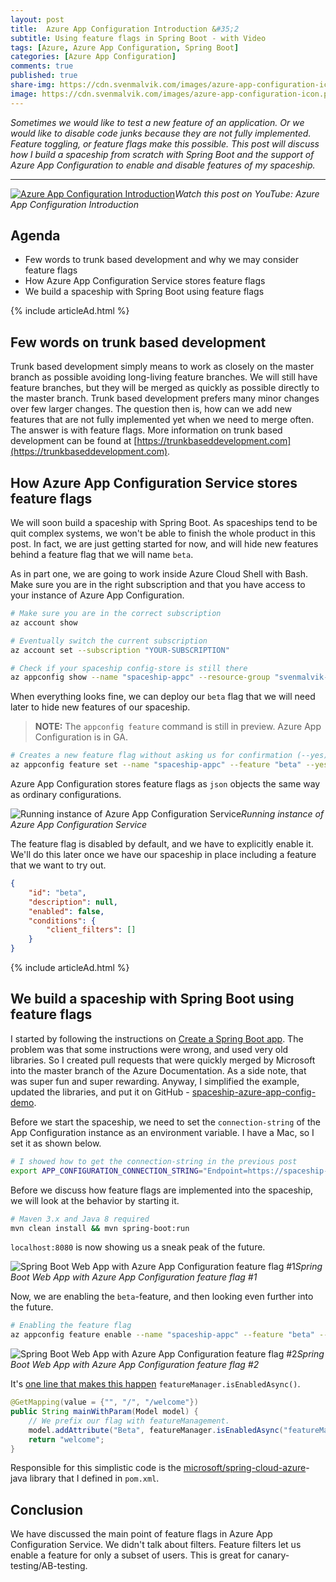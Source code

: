 ```yaml
---
layout: post
title:  Azure App Configuration Introduction &#35;2
subtitle: Using feature flags in Spring Boot - with Video
tags: [Azure, Azure App Configuration, Spring Boot]
categories: [Azure App Configuration]
comments: true
published: true
share-img: https://cdn.svenmalvik.com/images/azure-app-configuration-icon.png
image: https://cdn.svenmalvik.com/images/azure-app-configuration-icon.png
---
```


*Sometimes we would like to test a new feature of an application. Or we would like to disable code junks because they are not fully implemented. Feature toggling, or feature flags make this possible. This post will discuss how I build a spaceship from scratch with Spring Boot and the support of Azure App Configuration to enable and disable features of my spaceship.*

---

[![Azure App Configuration Introduction](https://cdn.svenmalvik.com/images/azure-app-configuration-yt.jpg "Azure App Configuration Introduction")](https://youtu.be/hbCWI9PSsAQ)*Watch this post on YouTube: Azure App Configuration Introduction*

## Agenda

* Few words to trunk based development and why we may consider feature flags
* How Azure App Configuration Service stores feature flags
* We build a spaceship with Spring Boot using feature flags

{% include articleAd.html %}

## Few words on trunk based development

Trunk based development simply means to work as closely on the master branch as possible avoiding long-living feature branches. We will still have feature branches, but they will be merged as quickly as possible directly to the master branch. Trunk based development prefers many minor changes over few larger changes. The question then is, how can we add new features that are not fully implemented yet when we need to merge often. The answer is with feature flags. More information on trunk based development can be found at [https://trunkbaseddevelopment.com](https://trunkbaseddevelopment.com).

## How Azure App Configuration Service stores feature flags

We will soon build a spaceship with Spring Boot. As spaceships tend to be quit complex systems, we won't be able to finish the whole product in this post. In fact, we are just getting started for now, and will hide new features behind a feature flag that we will name `beta`.

As in part one, we are going to work inside Azure Cloud Shell with Bash. Make sure you are in the right subscription and that you have access to your instance of Azure App Configuration.

```bash
# Make sure you are in the correct subscription
az account show

# Eventually switch the current subscription
az account set --subscription "YOUR-SUBSCRIPTION"

# Check if your spaceship config-store is still there
az appconfig show --name "spaceship-appc" --resource-group "svenmalvik-rg"
```

When everything looks fine, we can deploy our `beta` flag that we will need later to hide new features of our spaceship. 

> **NOTE:** The `appconfig feature` command is still in preview. Azure App Configuration is in GA.

```bash
# Creates a new feature flag without asking us for confirmation (--yes)
az appconfig feature set --name "spaceship-appc" --feature "beta" --yes
```

Azure App Configuration stores feature flags as `json` objects the same way as ordinary configurations.

![Running instance of Azure App Configuration Service](https://cdn.svenmalvik.com/images/azure-appconfiguration-feature-flags-0.png)*Running instance of Azure App Configuration Service*

The feature flag is disabled by default, and we have to explicitly enable it. We'll do this later once we have our spaceship in place including a feature that we want to try out.

```json
{
    "id": "beta",
    "description": null,
    "enabled": false,
    "conditions": {
        "client_filters": []
    }
}
```

{% include articleAd.html %}

## We build a spaceship with Spring Boot using feature flags

I started by following the instructions on [Create a Spring Boot app](https://docs.microsoft.com/en-us/azure/azure-app-configuration/quickstart-feature-flag-spring-boot#create-a-spring-boot-app). The problem was that some instructions were wrong, and used very old libraries. So I created pull requests that were quickly merged by Microsoft into the master branch of the Azure Documentation. As a side note, that was super fun and super rewarding. Anyway, I simplified the example, updated the libraries, and put it on GitHub - [spaceship-azure-app-config-demo](https://github.com/svenmalvik/spaceship-azure-app-config-demo).

Before we start the spaceship, we need to set the `connection-string` of the App Configuration instance as an environment variable. I have a Mac, so I set it as shown below.

```bash
# I showed how to get the connection-string in the previous post
export APP_CONFIGURATION_CONNECTION_STRING="Endpoint=https://spaceship-appc.azconfig.io;Id=UCUX-l9-s0:3mLEfWlVSlM29Y6SAecu;Secret=QTbtHe75woUi+UerdNVvJWB+E5XQZ9kdrm9xYIcwaVI="
```

Before we discuss how feature flags are implemented into the spaceship, we will look at the behavior by starting it.

```bash
# Maven 3.x and Java 8 required
mvn clean install && mvn spring-boot:run
```

`localhost:8080` is now showing us a sneak peak of the future.

![Spring Boot Web App with Azure App Configuration feature flag #1](https://cdn.svenmalvik.com/images/azure-appconfiguration-feature-flags-1.png)*Spring Boot Web App with Azure App Configuration feature flag #1*

Now, we are enabling the `beta`-feature, and then looking even further into the future.

```bash
# Enabling the feature flag
az appconfig feature enable --name "spaceship-appc" --feature "beta" --yes
```

![Spring Boot Web App with Azure App Configuration feature flag #2](https://cdn.svenmalvik.com/images/azure-appconfiguration-feature-flags-2.png)*Spring Boot Web App with Azure App Configuration feature flag #2*

It's [one line that makes this happen](https://github.com/svenmalvik/spaceship-azure-app-config-demo/blob/master/src/main/java/com/svenmalvik/spaceship/HelloController.java#L24) `featureManager.isEnabledAsync()`.

```java
@GetMapping(value = {"", "/", "/welcome"})
public String mainWithParam(Model model) {
    // We prefix our flag with featureManagement.
    model.addAttribute("Beta", featureManager.isEnabledAsync("featureManagement.beta").block());
    return "welcome";
}
```

Responsible for this simplistic code is the [microsoft/spring-cloud-azure](https://github.com/microsoft/spring-cloud-azure/tree/master/spring-cloud-azure-feature-management-web)-java library that I defined in `pom.xml`.

## Conclusion

We have discussed the main point of feature flags in Azure App Configuration Service. We didn't talk about filters. Feature filters let us enable a feature for only a subset of users. This is great for canary-testing/AB-testing.
